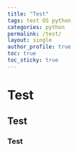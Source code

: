 ```yaml
---
title: "Test"
tags: test OS python
categories: python
permalink: /test/
layout: single
author_profile: true
toc: true
toc_sticky: true
---
```


# Test
## Test
### Test
